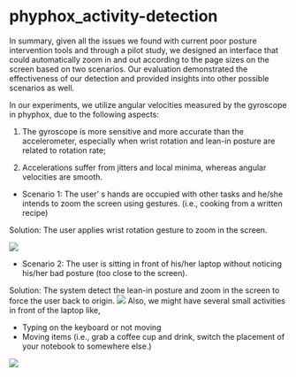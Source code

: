 # phyphox_activity-detection


In summary, given all the issues we found with current poor posture intervention tools and through a pilot study, we designed an interface that could automatically zoom in and out according to the page sizes on the screen based on two scenarios. 
Our evaluation demonstrated the effectiveness of our detection and provided insights into other possible scenarios as well.

In our experiments, we utilize angular velocities measured by the gyroscope in phyphox, due to the following aspects:

1) The gyroscope is more sensitive and more accurate than the accelerometer, especially when wrist rotation and lean-in posture are related to rotation rate;

2) Accelerations suffer from jitters and local minima, whereas angular velocities are smooth.

- Scenario 1: The user’ s hands are occupied with other tasks and he/she intends to zoom the screen using gestures.
(i.e., cooking from a written recipe)

Solution: The user applies wrist rotation gesture to zoom
in the screen.

![](rotation.GIF)

- Scenario 2: The user is sitting in front of his/her laptop
without noticing his/her bad posture (too close to the
screen).

Solution: The system detect the lean-in posture and zoom in the screen to force the user back to origin.
![](lean-in.GIF)
Also, we might have several small activities in front of the laptop like, 

- Typing on the keyboard or not moving
- Moving items (i.e., grab a coffee cup and drink, switch the placement of your notebook to somewhere else.)

![](typing_or_moving.GIF)


